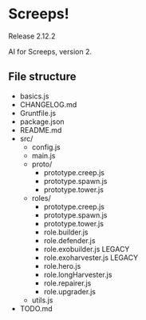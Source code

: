 # Screeps!
Release 2.12.2

AI for Screeps, version 2.

## File structure
- basics.js
- CHANGELOG.md
- Gruntfile.js
- package.json
- README.md
- src/
  - config.js
  - main.js
  - proto/
    - prototype.creep.js
    - prototype.spawn.js
    - prototype.tower.js
  - roles/
    - prototype.creep.js
    - prototype.spawn.js
    - prototype.tower.js
    - role.builder.js
    - role.defender.js
    - role.exobuilder.js LEGACY
    - role.exoharvester.js LEGACY
    - role.hero.js
    - role.longHarvester.js
    - role.repairer.js
    - role.upgrader.js
  - utils.js
- TODO.md
